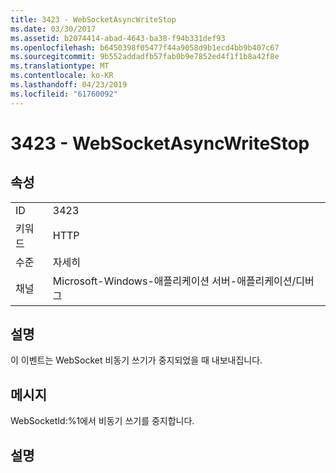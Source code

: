```yaml
---
title: 3423 - WebSocketAsyncWriteStop
ms.date: 03/30/2017
ms.assetid: b2074414-abad-4643-ba38-f94b331def93
ms.openlocfilehash: b6450398f05477f44a9058d9b1ecd4bb9b407c67
ms.sourcegitcommit: 9b552addadfb57fab0b9e7852ed4f1f1b8a42f8e
ms.translationtype: MT
ms.contentlocale: ko-KR
ms.lasthandoff: 04/23/2019
ms.locfileid: "61760092"
---
```

# <a name="3423---websocketasyncwritestop"></a>3423 - WebSocketAsyncWriteStop
## <a name="properties"></a>속성  
  
|||  
|-|-|  
|ID|3423|  
|키워드|HTTP|  
|수준|자세히|  
|채널|Microsoft-Windows-애플리케이션 서버-애플리케이션/디버그|  
  
## <a name="description"></a>설명  
 이 이벤트는 WebSocket 비동기 쓰기가 중지되었을 때 내보내집니다.  
  
## <a name="message"></a>메시지  
 WebSocketId:%1에서 비동기 쓰기를 중지합니다.  
  
## <a name="details"></a>설명
